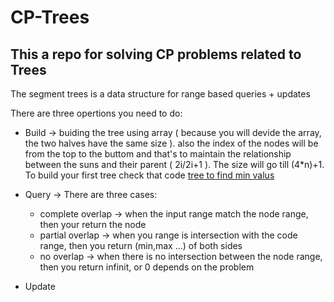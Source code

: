 # CP-Trees
This a repo for solving CP problems related to Trees
-------------------------------------------------------
The segment trees is a data structure for range based queries + updates

There are three opertions you need to do:
- Build -> buiding the tree using array ( because you will devide the array, the two halves have the same size ). also the index of the nodes will be from the top to the buttom and that's to maintain the relationship between the suns and their parent ( 2i/2i+1 ). The size will go till (4*n)+1. To build your first tree check that code [tree to find min valus](https://github.com/fatnaoui/CP-Trees/blob/main/10-BuildTreeMIn.cpp)
- Query -> There are three cases:
  - complete overlap -> when the input range match the node range, then your return the node
  - partial overlap -> when you range is intersection with the code range, then you return (min,max ...) of both sides
  - no overlap -> when there is no intersection between the node range, then you return infinit, or 0 depends on the problem
  
- Update
